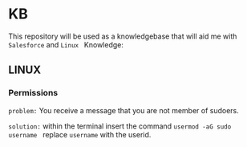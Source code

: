 # KB
This repository will be used as a knowledgebase that will aid me with ```Salesforce``` and ```Linux ``` Knowledge:

## LINUX ##

### Permissions ###

`problem:` You receive a message that you are not member of sudoers.

`solution:` within the terminal insert the command <code>usermod -aG sudo username </code> replace ``username`` with the userid.

